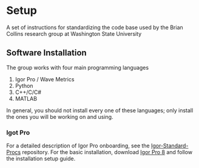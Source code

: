 # Setup
A set of instructions for standardizing the code base used by the Brian Collins research group at Washington State University

## Software Installation
The group works with four main programming languages 
1. Igor Pro / Wave Metrics 
2. Python
3. C++/C/C#
4. MATLAB

In general, you should not install every one of these languages; only install the ones you will be working on and using. 
### Igot Pro 
For a detailed description of Igor Pro onboarding, see the [Igor-Standard-Procs](https://github.com/WSU-Carbon-Lab/Igor-Standard-Procs) repository. For the basic installation, download [Igor Pro 8](https://www.wavemetrics.com/downloads/current) and follow the installation setup guide. 

 
